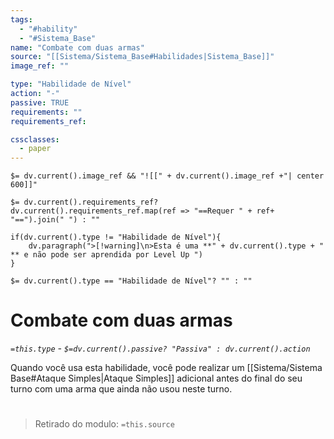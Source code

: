 ```yaml
---
tags:
  - "#hability"
  - "#Sistema_Base"
name: "Combate com duas armas"
source: "[[Sistema/Sistema_Base#Habilidades|Sistema_Base]]"
image_ref: ""

type: "Habilidade de Nível"
action: "-"
passive: TRUE
requirements: ""
requirements_ref:  

cssclasses:
  - paper
---
```

`$= dv.current().image_ref && "![[" + dv.current().image_ref +"| center 600]]"`


`$= dv.current().requirements_ref? dv.current().requirements_ref.map(ref => "==Requer " + ref+ "==").join(" ") : ""`

```dataviewjs
if(dv.current().type != "Habilidade de Nível"){
	dv.paragraph(">[!warning]\n>Esta é uma **" + dv.current().type + " ** e não pode ser aprendida por Level Up ")
}
```


`$= dv.current().type == "Habilidade de Nível"? "" : ""`
# Combate com duas armas
*`=this.type` - `$=dv.current().passive? "Passiva" : dv.current().action`*

Quando você usa esta habilidade, você pode realizar um [[Sistema/Sistema Base#Ataque Simples|Ataque Simples]] adicional antes do final do seu turno com uma arma que ainda não usou neste turno.


#
> Retirado do modulo: `=this.source`